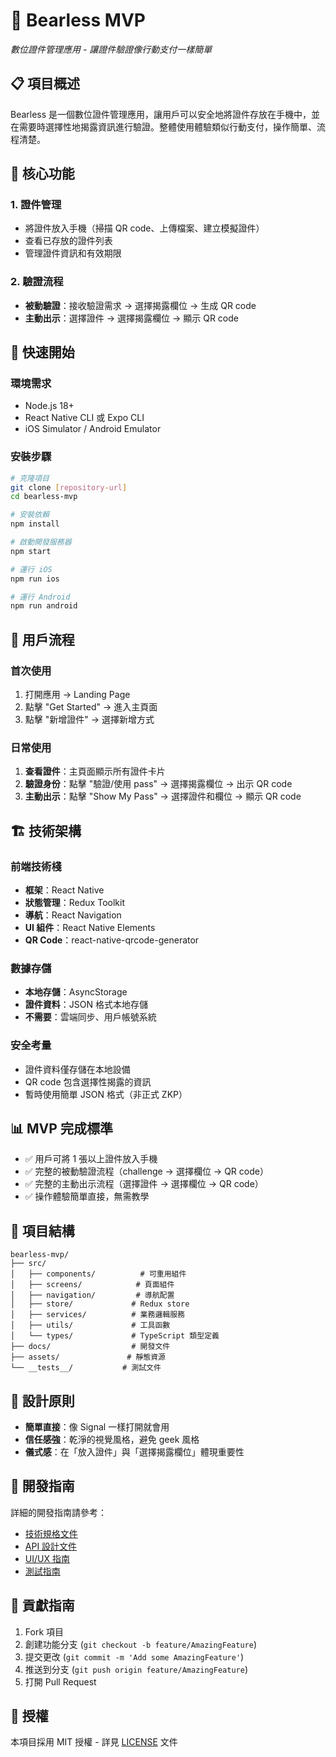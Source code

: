 # 🐻 Bearless MVP

*數位證件管理應用 - 讓證件驗證像行動支付一樣簡單*

## 📋 項目概述

Bearless 是一個數位證件管理應用，讓用戶可以安全地將證件存放在手機中，並在需要時選擇性地揭露資訊進行驗證。整體使用體驗類似行動支付，操作簡單、流程清楚。

## 🎯 核心功能

### 1. 證件管理
- 將證件放入手機（掃描 QR code、上傳檔案、建立模擬證件）
- 查看已存放的證件列表
- 管理證件資訊和有效期限

### 2. 驗證流程
- **被動驗證**：接收驗證需求 → 選擇揭露欄位 → 生成 QR code
- **主動出示**：選擇證件 → 選擇揭露欄位 → 顯示 QR code

## 🚀 快速開始

### 環境需求
- Node.js 18+
- React Native CLI 或 Expo CLI
- iOS Simulator / Android Emulator

### 安裝步驟
```bash
# 克隆項目
git clone [repository-url]
cd bearless-mvp

# 安裝依賴
npm install

# 啟動開發服務器
npm start

# 運行 iOS
npm run ios

# 運行 Android
npm run android
```

## 📱 用戶流程

### 首次使用
1. 打開應用 → Landing Page
2. 點擊 "Get Started" → 進入主頁面
3. 點擊 "新增證件" → 選擇新增方式

### 日常使用
1. **查看證件**：主頁面顯示所有證件卡片
2. **驗證身份**：點擊 "驗證/使用 pass" → 選擇揭露欄位 → 出示 QR code
3. **主動出示**：點擊 "Show My Pass" → 選擇證件和欄位 → 顯示 QR code

## 🏗️ 技術架構

### 前端技術棧
- **框架**：React Native
- **狀態管理**：Redux Toolkit
- **導航**：React Navigation
- **UI 組件**：React Native Elements
- **QR Code**：react-native-qrcode-generator

### 數據存儲
- **本地存儲**：AsyncStorage
- **證件資料**：JSON 格式本地存儲
- **不需要**：雲端同步、用戶帳號系統

### 安全考量
- 證件資料僅存儲在本地設備
- QR code 包含選擇性揭露的資訊
- 暫時使用簡單 JSON 格式（非正式 ZKP）

## 📊 MVP 完成標準

- ✅ 用戶可將 1 張以上證件放入手機
- ✅ 完整的被動驗證流程（challenge → 選擇欄位 → QR code）
- ✅ 完整的主動出示流程（選擇證件 → 選擇欄位 → QR code）
- ✅ 操作體驗簡單直接，無需教學

## 📁 項目結構

```
bearless-mvp/
├── src/
│   ├── components/          # 可重用組件
│   ├── screens/            # 頁面組件
│   ├── navigation/         # 導航配置
│   ├── store/             # Redux store
│   ├── services/          # 業務邏輯服務
│   ├── utils/             # 工具函數
│   └── types/             # TypeScript 類型定義
├── docs/                  # 開發文件
├── assets/               # 靜態資源
└── __tests__/           # 測試文件
```

## 🎨 設計原則

- **簡單直接**：像 Signal 一樣打開就會用
- **信任感強**：乾淨的視覺風格，避免 geek 風格
- **儀式感**：在「放入證件」與「選擇揭露欄位」體現重要性

## 📝 開發指南

詳細的開發指南請參考：
- [技術規格文件](./docs/TECHNICAL_SPEC.md)
- [API 設計文件](./docs/API_DESIGN.md)
- [UI/UX 指南](./docs/UI_UX_GUIDE.md)
- [測試指南](./docs/TESTING_GUIDE.md)

## 🤝 貢獻指南

1. Fork 項目
2. 創建功能分支 (`git checkout -b feature/AmazingFeature`)
3. 提交更改 (`git commit -m 'Add some AmazingFeature'`)
4. 推送到分支 (`git push origin feature/AmazingFeature`)
5. 打開 Pull Request

## 📄 授權

本項目採用 MIT 授權 - 詳見 [LICENSE](LICENSE) 文件
